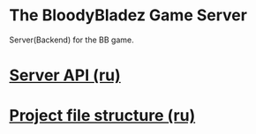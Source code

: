 # The BloodyBladez Game Server

Server(Backend) for the BB game.

# [Server API (ru)](./docs/API.md)

# [Project file structure (ru)](./STRUCTURE.md)
